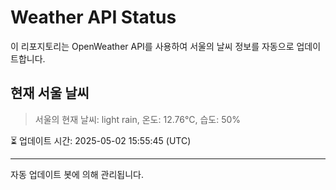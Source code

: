 
# Weather API Status

이 리포지토리는 OpenWeather API를 사용하여 서울의 날씨 정보를 자동으로 업데이트합니다.

## 현재 서울 날씨
> 서울의 현재 날씨: light rain, 온도: 12.76°C, 습도: 50%

⏳ 업데이트 시간: 2025-05-02 15:55:45 (UTC)

---
자동 업데이트 봇에 의해 관리됩니다.

